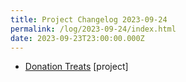 ```yaml
---
title: Project Changelog 2023-09-24
permalink: /log/2023-09-24/index.html
date: 2023-09-23T23:00:00.000Z
---
```


- [Donation Treats](https://donationtreat.rknight.me/) [project] 